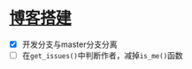 # [博客搭建](https://github.com/HuJJ-NB/HuJJ-NB/issues/11)

- [x] 开发分支与master分支分离
- [ ] 在`get_issues()`中判断作者，减掉`is_me()`函数
